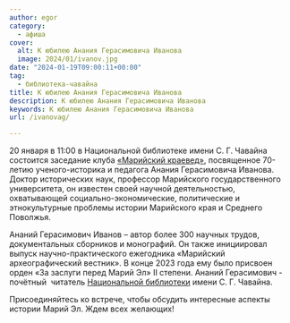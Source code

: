 ```yaml
---
author: egor
category:
  - афиша
cover:
  alt: К юбилею Анания Герасимовича Иванова
  image: 2024/01/ivanov.jpg
date: "2024-01-19T09:00:11+00:00"
tag:
  - библиотека-чавайна
title: К юбилею Анания Герасимовича Иванова
description: К юбилею Анания Герасимовича Иванова
keywords: К юбилею Анания Герасимовича Иванова
url: /ivanovag/

---
```

20 января в 11:00 в Национальной библиотеке имени С. Г. Чавайна состоится заседание клуба [«Марийский краевед»](/mari-local-historian/), посвященное 70-летию ученого-историка и педагога Анания Герасимовича Иванова. Доктор исторических наук, профессор Марийского государственного университета, он известен своей научной деятельностью, охватывающей социально-экономические, политические и этнокультурные проблемы истории Марийского края и Среднего Поволжья.

Ананий Герасимович Иванов – автор более 300 научных трудов, документальных сборников и монографий. Он также инициировал выпуск научно-практического ежегодника «Марийский археографический вестник». В конце 2023 года ему было присвоен орден «За заслуги перед Марий Эл» II степени. Ананий Герасимович - почётный  читатель [Национальной библиотеки](/naczionalnaya-bibliotekaim-s-g-chavajna/) имени С. Г. Чавайна.

Присоединяйтесь ко встрече, чтобы обсудить интересные аспекты истории Марий Эл. Ждем всех желающих!
